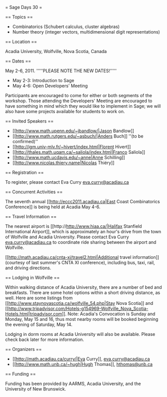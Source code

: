 = Sage Days 30 =

== Topics ==

 * Combinatorics (Schubert calculus, cluster algebras)
 * Number theory (integer vectors, multidimensional digit representations)

== Location ==

 Acadia University, Wolfville, Nova Scotia, Canada

== Dates ==

 May 2-6, 2011.  '''''PLEASE NOTE THE NEW DATES!'''''

 * May 2-3: Introduction to Sage
 * May 4-6: Open Developers' Meeting

Participants are encouraged to come for either or both segments of the workshop.  Those attending the Developers' Meeting are encouraged to have something in mind which they would like to implement in Sage; we will also have some projects available for students to work on.

== Invited Speakers ==

 * [[http://www.math.upenn.edu/~jbandlow/|Jason Bandlow]]
 * [[http://www.math.rutgers.edu/~asbuch/|Anders Buch]] ''(to be confirmed)''
 * [[http://igm.univ-mlv.fr/~hivert/index.html|Florent Hivert]]
 * [[http://thales.math.uqam.ca/~saliola/index.html|Franco Saliola]]
 * [[http://www.math.ucdavis.edu/~anne|Anne Schilling]]
 * [[http://www.nicolas.thiery.name|Nicolas Thiéry]]

== Registration ==

To register, please contact Eva Curry <eva.curry@acadiau.ca>

== Concurrent Activities ==

The seventh annual [[http://eccc2011.acadiau.ca|East Coast Combinatorics Conference]] is being held at Acadia May 4-6.  

== Travel Information ==

The nearest airport is [[http://http://www.hiaa.ca/|Halifax Stanfield International Airport]], which is approximately an hour's drive from the town of Wolfville and Acadia University.  Please contact Eva Curry <eva.curry@acadiau.ca> to coordinate ride sharing between the airport and Wolfville.

[[http://math.acadiau.ca/cnta-xi/travel2.html|Additional travel information]] (courtesy of last summer's CNTA XI conference), including bus, taxi, rail, and driving directions.

== Lodging in Wolfville ==

Within walking distance of Acadia University, there are a number of bed and breakfasts.  There are some hotel options within a short driving distance, as well.  Here are some listings from [[http://www.staynovascotia.ca/wolfville_54.php|Stay Nova Scotia]] and [[http://www.tripadvisor.com/Hotels-g154969-Wolfville_Nova_Scotia-Hotels.html|tripadvisor.com]].  Note: Acadia's Convocation is Sunday and Monday, May 15 and 16, thus most nearby rooms will be booked beginning the evening of Saturday, May 14.

Lodging in dorm rooms at Acadia University will also be available.  Please check back later for more information.

== Organizers ==

 * [[http://math.acadiau.ca/curry/|Eva Curry]], <eva.curry@acadiau.ca>
 * [[http://www.math.unb.ca/~hugh|Hugh Thomas]], <hthomas@unb.ca>

== Funding ==

Funding has been provided by AARMS, Acadia University, and the University of New Brunswick.
